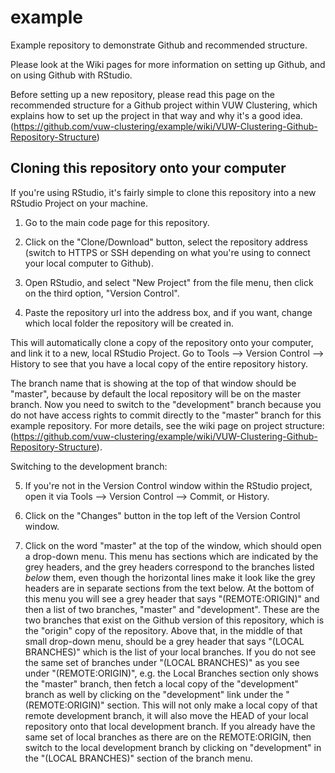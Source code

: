 # example
Example repository to demonstrate Github and recommended structure.

Please look at the Wiki pages for more information on setting up Github, and on using Github with RStudio.

Before setting up a new repository, please read this page on the recommended structure for a Github project within VUW Clustering, which explains how to set up the project in that way and why it's a good idea. (https://github.com/vuw-clustering/example/wiki/VUW-Clustering-Github-Repository-Structure)

## Cloning this repository onto your computer

If you're using RStudio, it's fairly simple to clone this repository into a new RStudio Project on your machine.

1. Go to the main code page for this repository. 

2. Click on the "Clone/Download" button, select the repository address (switch to HTTPS or SSH depending on what you're using to connect your local computer to Github).

3. Open RStudio, and select "New Project" from the file menu, then click on the third option, "Version Control".

4. Paste the repository url into the address box, and if you want, change which local folder the repository will be created in.

This will automatically clone a copy of the repository onto your computer, and link it to a new, local RStudio Project. Go to Tools --> Version Control --> History to see that you have a local copy of the entire repository history. 

The branch name that is showing at the top of that window should be "master", because by default the local repository will be on the master branch. Now you need to switch to the "development" branch because you do not have access rights to commit directly to the "master" branch for this example repository. For more details, see the wiki page on project structure: (https://github.com/vuw-clustering/example/wiki/VUW-Clustering-Github-Repository-Structure).

Switching to the development branch:

5. If you're not in the Version Control window within the RStudio project, open it via Tools --> Version Control --> Commit, or History. 

6. Click on the "Changes" button in the top left of the Version Control window.

7. Click on the word "master" at the top of the window, which should open a drop-down menu. This menu has sections which are indicated by the grey headers, and the grey headers correspond to the branches listed *below* them, even though the horizontal lines make it look like the grey headers are in separate sections from the text below.
At the bottom of this menu you will see a grey header that says "(REMOTE:ORIGIN)" and then a list of two branches, "master" and "development". These are the two branches that exist on the Github version of this repository, which is the "origin" copy of the repository. Above that, in the middle of that small drop-down menu, should be a grey header that says "(LOCAL BRANCHES)" which is the list of your local branches. 
If you do not see the same set of branches under "(LOCAL BRANCHES)" as you see under "(REMOTE:ORIGIN)", e.g. the Local Branches section only shows the "master" branch, then fetch a local copy of the "development" branch as well by clicking on the "development" link under the "(REMOTE:ORIGIN)" section. This will not only make a local copy of that remote development branch, it will also move the HEAD of your local repository onto that local development branch.
If you already have the same set of local branches as there are on the REMOTE:ORIGIN, then switch to the local development branch by clicking on "development" in the "(LOCAL BRANCHES)" section of the branch menu.
